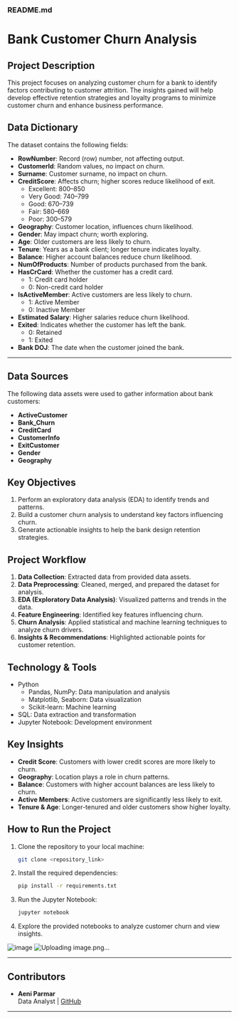 ### README.md  

# **Bank Customer Churn Analysis**  

## **Project Description**  
This project focuses on analyzing customer churn for a bank to identify factors contributing to customer attrition. The insights gained will help develop effective retention strategies and loyalty programs to minimize customer churn and enhance business performance.  


## **Data Dictionary**  
The dataset contains the following fields:  

- **RowNumber**: Record (row) number, not affecting output.  
- **CustomerId**: Random values, no impact on churn.  
- **Surname**: Customer surname, no impact on churn.  
- **CreditScore**: Affects churn; higher scores reduce likelihood of exit.  
  - Excellent: 800–850  
  - Very Good: 740–799  
  - Good: 670–739  
  - Fair: 580–669  
  - Poor: 300–579  
- **Geography**: Customer location, influences churn likelihood.  
- **Gender**: May impact churn; worth exploring.  
- **Age**: Older customers are less likely to churn.  
- **Tenure**: Years as a bank client; longer tenure indicates loyalty.  
- **Balance**: Higher account balances reduce churn likelihood.  
- **NumOfProducts**: Number of products purchased from the bank.  
- **HasCrCard**: Whether the customer has a credit card.  
  - 1: Credit card holder  
  - 0: Non-credit card holder  
- **IsActiveMember**: Active customers are less likely to churn.  
  - 1: Active Member  
  - 0: Inactive Member  
- **Estimated Salary**: Higher salaries reduce churn likelihood.  
- **Exited**: Indicates whether the customer has left the bank.  
  - 0: Retained  
  - 1: Exited  
- **Bank DOJ**: The date when the customer joined the bank.  

---

## **Data Sources**  
The following data assets were used to gather information about bank customers:  
- **ActiveCustomer**  
- **Bank_Churn**  
- **CreditCard**  
- **CustomerInfo**  
- **ExitCustomer**  
- **Gender**  
- **Geography**  


## **Key Objectives**  
1. Perform an exploratory data analysis (EDA) to identify trends and patterns.  
2. Build a customer churn analysis to understand key factors influencing churn.  
3. Generate actionable insights to help the bank design retention strategies.  


## **Project Workflow**  
1. **Data Collection**: Extracted data from provided data assets.  
2. **Data Preprocessing**: Cleaned, merged, and prepared the dataset for analysis.  
3. **EDA (Exploratory Data Analysis)**: Visualized patterns and trends in the data.  
4. **Feature Engineering**: Identified key features influencing churn.  
5. **Churn Analysis**: Applied statistical and machine learning techniques to analyze churn drivers.  
6. **Insights & Recommendations**: Highlighted actionable points for customer retention.  


## **Technology & Tools**  
- Python  
  - Pandas, NumPy: Data manipulation and analysis  
  - Matplotlib, Seaborn: Data visualization  
  - Scikit-learn: Machine learning  
- SQL: Data extraction and transformation  
- Jupyter Notebook: Development environment  


## **Key Insights**  
- **Credit Score**: Customers with lower credit scores are more likely to churn.  
- **Geography**: Location plays a role in churn patterns.  
- **Balance**: Customers with higher account balances are less likely to churn.  
- **Active Members**: Active customers are significantly less likely to exit.  
- **Tenure & Age**: Longer-tenured and older customers show higher loyalty.  


## **How to Run the Project**  
1. Clone the repository to your local machine:  
   ```bash  
   git clone <repository_link>  
   ```  
2. Install the required dependencies:  
   ```bash  
   pip install -r requirements.txt  
   ```  
3. Run the Jupyter Notebook:  
   ```bash  
   jupyter notebook  
   ```  
4. Explore the provided notebooks to analyze customer churn and view insights.  


![image](https://github.com/user-attachments/assets/c62ba912-5dc1-4dca-b4af-45f3cee8853a)
![Uploading image.png…]()


---

## **Contributors**  
- **Aeni Parmar**  
  Data Analyst | [GitHub](https://github.com/AeniParmar)  

---

